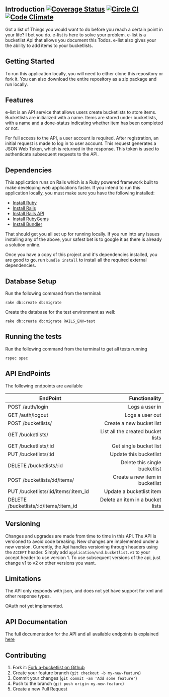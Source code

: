 ## Introduction [![Coverage Status](https://coveralls.io/repos/github/andela-oeyiowuawi/Bucketlist/badge.svg?branch=master)](https://coveralls.io/github/andela-oeyiowuawi/Bucketlist?branch=master) [![Circle CI](https://circleci.com/gh/andela-oeyiowuawi/Bucketlist.svg?style=svg)](https://circleci.com/gh/andela-oeyiowuawi/Bucketlist) [![Code Climate](https://codeclimate.com/github/andela-oeyiowuawi/Bucketlist/badges/gpa.svg)](https://codeclimate.com/github/andela-oeyiowuawi/Bucketlist)
Got a list of Things you would want to do before you reach a certain point in your life? I bet you do. e-list is here to solve your problem. e-list is a bucketlist Api that allows you document this Todos. e-list also gives your the ability to add items to your bucketlists.
​

## Getting Started

To run this application locally, you will need to either clone this repository or fork it. You can also download the entire repository as a zip package and run locally.

## Features

e-list is an API service that allows users create bucketlists to store items. Bucketlists are initialized with a name. Items are stored under bucketlists, with a name and a done-status indicating whether item has been completed or not.

For full access to the API, a user account is required. After registration, an initial request is made to log in to user account. This request generates a JSON Web Token, which is returned in the response. This token is used to authenticate subsequent requests to the API.


## Dependencies

This application runs on Rails which is a Ruby powered framework built to make developing web applications faster. If you intend to run this application locally, you must make sure you have the following installed:

* [Install Ruby](http://www.ruby-lang.org)
* [Install Rails](http://rubyonrails.org)
* [Install Rails API](https://github.com/rails-api/rails-api)
* [Install RubyGems](https://rubygems.org/pages/download)
* [Install Bundler](http://bundler.io/)

That should get you all set up for running locally. If you run into any issues installing any of the above, your safest bet is to google it as there is already a solution online.

Once you have a copy of this project and it's dependencies installed, you are good to go. run `bundle install` to install all the required external dependencies.

## Database Setup

Run the following command from the terminal:
```
rake db:create db:migrate
```
Create the database for the test environment as well:
```
rake db:create db:migrate RAILS_ENV=test
```

## Running the tests

Run the following command from the terminal to get all tests running
```
rspec spec
```

## API EndPoints

The following endpoints are available

| EndPoint                                |   Functionality                      |
| --------------------------------------- | ------------------------------------:|
| POST /auth/login                        | Logs a user in                       |
| GET /auth/logout                        | Logs a user out                      |
| POST /bucketlists/                      | Create a new bucket list             |
| GET /bucketlists/                       | List all the created bucket lists    |
| GET /bucketlists/:id                    | Get single bucket list               |
| PUT /bucketlists/:id                    | Update this bucketlist               |
| DELETE /bucketlists/:id                 | Delete this single bucketlist        |
| POST /bucketlists/:id/items/            | Create a new item in bucketlist      |
| PUT /bucketlists/:id/items/:item_id     | Update a bucketlist item             |
| DELETE /bucketlists/:id/items/:item_id  | Delete an item in a bucket lists     |


## Versioning
Changes and upgrades are made from time to time in this API. The API is versioned to avoid code breaking. New changes are implemented under a new version. Currently, the Api handles versioning through headers using the ```ACCEPT``` header. Simply add ```application/vnd.bucketlist.v1``` to your accept header to use version 1. To use subsequent versions of the api, just change v1 to v2 or other versions you want.

## Limitations
The API only responds with json, and does not yet have support for xml and other response types.

OAuth not yet implemented.

## API Documentation

The full documentation for the API and all available endpoints is explained [here](http://e-list.herokuapp.com)

## Contributing

1. Fork it: [Fork a-bucketlist on Github](https://github.com/andela-oeyiowuawi/e-list/fork)
2. Create your feature branch (`git checkout -b my-new-feature`)
3. Commit your changes (`git commit -am 'Add some feature'`)
4. Push to the branch (`git push origin my-new-feature`)
5. Create a new Pull Request
